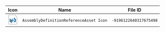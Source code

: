 | Icon | Name | File ID |
| ---  | ---  | ---     |
| ![](AssemblyDefinitionReferenceAsset%20Icon.png) | `AssemblyDefinitionReferenceAsset Icon` | `-9196122640317675498` |
